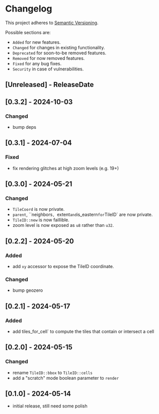 # Changelog

This project adheres to [Semantic Versioning](https://semver.org/spec/v2.0.0.html).

Possible sections are:

- `Added` for new features.
- `Changed` for changes in existing functionality.
- `Deprecated` for soon-to-be removed features.
- `Removed` for now removed features.
- `Fixed` for any bug fixes.
- `Security` in case of vulnerabilities.

<!-- next-header -->
## [Unreleased] - ReleaseDate

## [0.3.2] - 2024-10-03

### Changed

- bump deps

## [0.3.1] - 2024-07-04

### Fixed

- fix rendering glitches at high zoom levels (e.g. 19+)

## [0.3.0] - 2024-05-21

### Changed

- `TileCoord` is now private.
- `parent`, ``neighbors`, `extent` and `is_eastern` for `TileID` are now private.
- `TileID::new` is now faillible.
- zoom level is now exposed as `u8` rather than `u32`.

## [0.2.2] - 2024-05-20

### Added

- add `xy` accessor to expose the TileID coordinate.

### Changed

- bump geozero

## [0.2.1] - 2024-05-17

### Added

- add tiles_for_cell` to compute the tiles that contain or intersect a cell

## [0.2.0] - 2024-05-15

### Changed

- rename `TileID::bbox` to `TileID::cells`
- add a "scratch" mode boolean parameter to `render`

## [0.1.0] - 2024-05-14

- initial release, still need some polish
